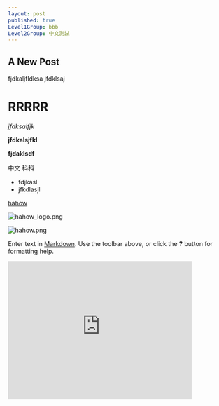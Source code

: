 ```yaml
---
layout: post
published: true
Level1Group: bbb
Level2Group: 中文測試
---
```




## A New Post

fjdkaljfldksa
jfdklsaj

# RRRRR

*jfdksalfjk*

**jfdkalsjfkl**

**fjdaklsdf**

中文 科科

- fdjkasl
- jfkdlasjl

[hahow](https://hahow.in)

![hahow_logo.png]({{site.baseurl}}/media/hahow_logo.png)

![hahow.png]({{site.baseurl}}/media/hahow.png)


Enter text in [Markdown](http://daringfireball.net/projects/markdown/). Use the toolbar above, or click the **?** button for formatting help.

<iframe width="420" height="315" src="https://www.youtube.com/embed/hOw6gCPDEQ8" frameborder="0" allowfullscreen="allowfullscreen"></iframe>


